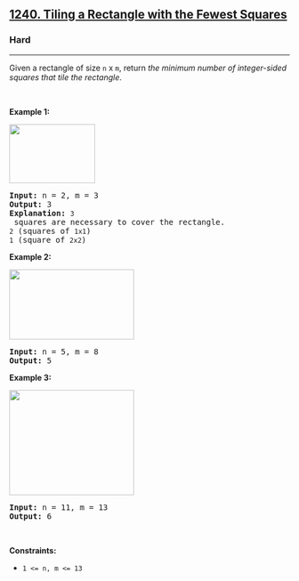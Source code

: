 <h2><a href="https://leetcode.com/problems/tiling-a-rectangle-with-the-fewest-squares">1240. Tiling a Rectangle with the Fewest Squares</a></h2><h3>Hard</h3><hr><p>Given a rectangle of size <code>n</code> x <code>m</code>, return <em>the minimum number of integer-sided squares that tile the rectangle</em>.</p>

<p>&nbsp;</p>
<p><strong class="example">Example 1:</strong></p>

<p><img alt="" src="https://assets.leetcode.com/uploads/2019/10/17/sample_11_1592.png" style="width: 154px; height: 106px;" /></p>

<pre>
<strong>Input:</strong> n = 2, m = 3
<strong>Output:</strong> 3
<strong>Explanation:</strong> <code>3</code> squares are necessary to cover the rectangle.
<code>2</code> (squares of <code>1x1</code>)
<code>1</code> (square of <code>2x2</code>)</pre>

<p><strong class="example">Example 2:</strong></p>

<p><img alt="" src="https://assets.leetcode.com/uploads/2019/10/17/sample_22_1592.png" style="width: 224px; height: 126px;" /></p>

<pre>
<strong>Input:</strong> n = 5, m = 8
<strong>Output:</strong> 5
</pre>

<p><strong class="example">Example 3:</strong></p>

<p><img alt="" src="https://assets.leetcode.com/uploads/2019/10/17/sample_33_1592.png" style="width: 224px; height: 189px;" /></p>

<pre>
<strong>Input:</strong> n = 11, m = 13
<strong>Output:</strong> 6
</pre>

<p>&nbsp;</p>
<p><strong>Constraints:</strong></p>

<ul>
	<li><code>1 &lt;= n, m &lt;= 13</code></li>
</ul>

